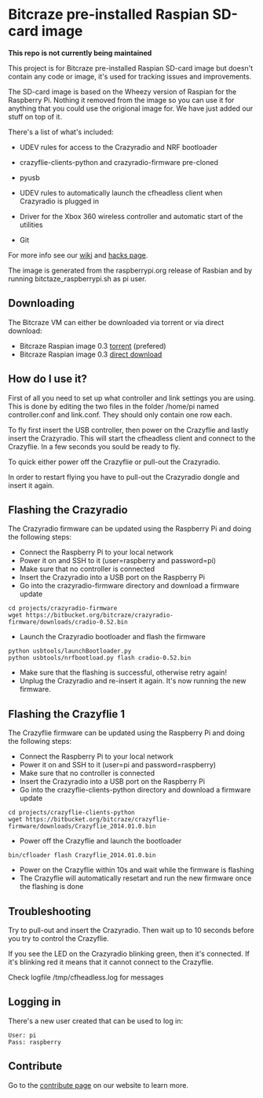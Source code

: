 # Bitcraze pre-installed Raspian SD-card image 

**This repo is not currently being maintained**

This project is for Bitcraze pre-installed Raspian SD-card image but doesn't contain any code or image, it's used for tracking issues and improvements.

The SD-card image is based on the Wheezy version of Raspian for the Raspberry Pi. Nothing it removed from the image so you can use it for anything that you could use the origional image for. We have just added our stuff on top of it.

There's a list of what's included:

* UDEV rules for access to the Crazyradio and NRF bootloader

* crazyflie-clients-python and crazyradio-firmware pre-cloned

* pyusb

* UDEV rules to automatically launch the cfheadless client when Crazyradio is plugged in

* Driver for the Xbox 360 wireless controller and automatic start of the utilities

* Git

For more info see our [wiki](http://wiki.bitcraze.se/projects:crazyflie:binaries:raspberrypi "Bitcraze Wiki") and [hacks page](http://wiki.bitcraze.se/projects:crazyflie:hacks:rasberrypi "Raspberry hack page").

The image is generated from the raspberrypi.org release of Rasbian and by running bitctaze_raspberrypi.sh as pi user.

Downloading
-----------
The Bitcraze VM can either be downloaded via torrent or via direct download:

* Bitcraze Raspian image 0.3 [torrent](http://files.bitcraze.se/dl/cfpi-0_3.7z.torrent "Torrent") (prefered)
* Bitcraze Raspian image 0.3 [direct download](http://files.bitcraze.se/dl/cfpi-0_3.7z "Direct download")

How do I use it?
----------------
First of all you need to set up what controller and link settings you are using. This is done by editing the two files in the folder /home/pi named controller.conf and link.conf. They should only contain one row each.

To fly first insert the USB controller, then power on the Crazyflie and lastly insert the Crazyradio. This will start the cfheadless client and connect to the Crazyflie. In a few seconds you sould be ready to fly.

To quick either power off the Crazyflie or pull-out the Crazyradio.

In order to restart flying you have to pull-out the Crazyradio dongle and insert it again.

Flashing the Crazyradio
-----------------------
The Crazyradio firmware can be updated using the Raspberry Pi and doing the following steps:
* Connect the Raspberry Pi to your local network
* Power it on and SSH to it (user=raspberry and password=pi)
* Make sure that no controller is connected
* Insert the Crazyradio into a USB port on the Raspberry Pi
* Go into the crazyradio-firmware directory and download a firmware update
```
cd projects/crazyradio-firmware
wget https://bitbucket.org/bitcraze/crazyradio-firmware/downloads/cradio-0.52.bin
```
* Launch the Crazyradio bootloader and flash the firmware
```
python usbtools/launchBootloader.py
python usbtools/nrfbootload.py flash cradio-0.52.bin
```
* Make sure that the flashing is successful, otherwise retry again!
* Unplug the Crazyradio and re-insert it again. It's now running the new firmware.

Flashing the Crazyflie 1
------------------------
The Crazyflie firmware can be updated using the Raspberry Pi and doing the following steps:
* Connect the Raspberry Pi to your local network
* Power it on and SSH to it (user=pi and password=raspberry)
* Make sure that no controller is connected
* Insert the Crazyradio into a USB port on the Raspberry Pi
* Go into the crazyflie-clients-python directory and download a firmware update
```
cd projects/crazyflie-clients-python
wget https://bitbucket.org/bitcraze/crazyflie-firmware/downloads/Crazyflie_2014.01.0.bin
```
* Power off the Crazyflie and launch the bootloader
```
bin/cfloader flash Crazyflie_2014.01.0.bin
```
* Power on the Crazyflie within 10s and wait while the firmware is flashing
* The Crazyflie will automatically resetart and run the new firmware once the flashing is done

Troubleshooting
---------------
Try to pull-out and insert the Crazyradio. Then wait up to 10 seconds before you try to control the Crazyflie.

If you see the LED on the Crazyradio blinking green, then it's connected. If it's blinking red it means that it cannot connect to the Crazyflie.

Check logfile /tmp/cfheadless.log for messages

Logging in
----------
There's a new user created that can be used to log in:
```
User: pi
Pass: raspberry
```

## Contribute

Go to the [contribute page](https://www.bitcraze.io/contribute/) on our website to learn more.
